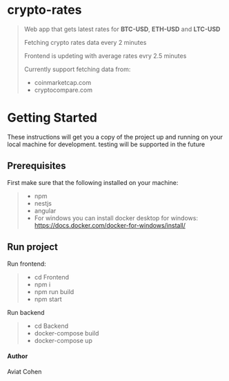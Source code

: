 # crypto-rates
> Web app that gets latest rates for **BTC-USD**, **ETH-USD** and **LTC-USD**
>
> Fetching crypto rates data every 2 minutes
>
> Frontend is updeting with average rates evry 2.5 minutes
>
> Currently support fetching data from:
> - coinmarketcap.com
> - cryptocompare.com

# Getting Started
These instructions will get you a copy of the project up and running on your local machine for development. testing will be supported in the future

## Prerequisites
First make sure that the following installed on your machine:
> - npm
> - nestjs
> - angular
> - For windows you can install docker desktop for windows: https://docs.docker.com/docker-for-windows/install/

## Run project
Run frontend:
> - cd Frontend
> - npm i
> - npm run build
> - npm start

Run backend
> - cd Backend
> - docker-compose build
> - docker-compose up

#### Author
Aviat Cohen